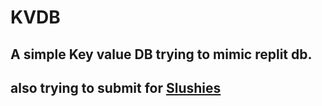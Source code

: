 # KVDB

## A simple Key value DB trying to mimic replit db.

## also trying to submit for [Slushies](https://slushies.vercel.app/)